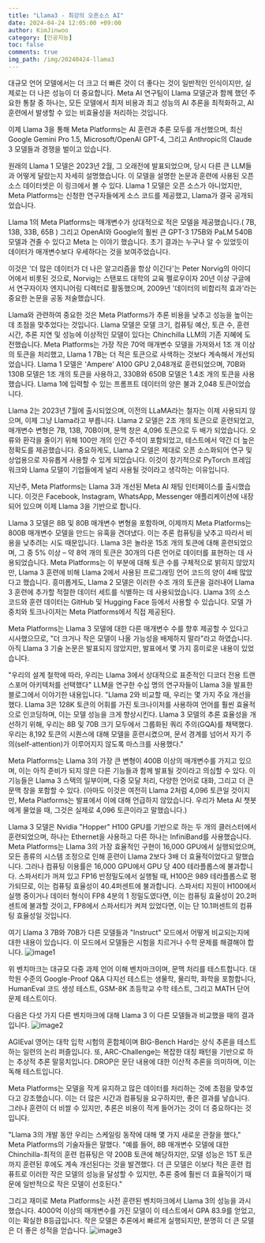 ```yaml
---
title: "Llama3 - 최강의 오픈소스 AI"
date: 2024-04-24 12:05:00 +09:00
author: KimJinwoo
category: [인공지능]
toc: false
comments: true
img_path: /img/20240424-llama3
---
```


대규모 언어 모델에서는 더 크고 더 빠른 것이 더 좋다는 것이 일반적인 인식이지만, 실제로는 더 나은 성능이 더 중요합니다. Meta AI 연구팀이 Llama 모델군과 함께 했던 주요한 통찰 중 하나는, 모든 모델에서 최저 비용과 최고 성능의 AI 추론을 최적화하고, AI 훈련에서 발생할 수 있는 비효율성을 처리하는 것입니다.

이제 Llama 3을 통해 Meta Platforms는 AI 훈련과 추론 모두를 개선했으며, 최신 Google Gemini Pro 1.5, Microsoft/OpenAI GPT-4, 그리고 Anthropic의 Claude 3 모델들과 경쟁을 벌이고 있습니다.

원래의 Llama 1 모델은 2023년 2월, 그 오래전에 발표되었으며, 당시 다른 큰 LLM들과 어떻게 달랐는지 자세히 설명했습니다. 이 모델을 설명한 논문과 훈련에 사용된 오픈 소스 데이터셋은 이 링크에서 볼 수 있다. Llama 1 모델은 오픈 소스가 아니었지만, Meta Platforms는 신청한 연구자들에게 소스 코드를 제공했고, Llama가 결국 공개되었습니다.

Llama 1의 Meta Platforms는 매개변수가 상대적으로 적은 모델을 제공했습니다.( 7B, 13B, 33B, 65B ) 그리고 OpenAI와 Google의 훨씬 큰 GPT-3 175B와 PaLM 540B 모델과 견줄 수 있다고 Meta 는 이야기 했습니다. 초기 결과는 누구나 알 수 있었듯이 데이터가 매개변수보다 우세하다는 것을 보여주었습니다.

이것은 '더 많은 데이터가 더 나은 알고리즘을 항상 이긴다'는 Peter Norvig의 아이디어에서 비롯된 것으로, Norvig는 스탠포드 대학의 교육 펠로우이자 20년 이상 구글에서 연구자이자 엔지니어링 디렉터로 활동했으며, 2009년 '데이터의 비합리적 효과'라는 중요한 논문을 공동 저술했습니다.

Llama와 관련하여 중요한 것은 Meta Platforms가 추론 비용을 낮추고 성능을 높이는 데 초점을 맞추었다는 것입니다. Llama 모델은 모델 크기, 컴퓨팅 예산, 토큰 수, 훈련 시간, 추론 지연 및 성능에 이상적인 모델이 있다는 Chinchilla LLM의 기존 지혜에 도전했습니다. Meta Platforms는 가장 작은 70억 매개변수 모델을 가져와서 1조 개 이상의 토큰을 처리했고, Llama 1 7B는 더 적은 토큰으로 사색하는 것보다 계속해서 개선되었습니다. Llama 1 모델은 'Ampere' A100 GPU 2,048개로 훈련되었으며, 70B와 130B 모델은 1조 개의 토큰을 사용하고, 330B와 650B 모델은 1.4조 개의 토큰을 사용했습니다. Llama 1에 입력할 수 있는 프롬프트 데이터의 양은 불과 2,048 토큰이었습니다.

Llama 2는 2023년 7월에 출시되었으며, 이전의 LLaMA라는 철자는 이제 사용되지 않으며, 이제 그냥 Llama라고 부릅니다. Llama 2 모델은 2조 개의 토큰으로 훈련되었고, 매개변수 변형은 7B, 13B, 70B이며, 문맥 창은 4,096 토큰으로 두 배가 되었습니다. 오류와 환각을 줄이기 위해 100만 개의 인간 주석이 포함되었고, 테스트에서 약간 더 높은 정확도를 제공했습니다. 중요하게도, Llama 2 모델은 제대로 오픈 소스화되어 연구 및 상업용으로 자유롭게 사용할 수 있게 되었습니다. 이것이 장기적으로 PyTorch 프레임워크와 Llama 모델이 기업들에게 널리 사용될 것이라고 생각하는 이유입니다.

지난주, Meta Platforms는 Llama 3과 개선된 Meta AI 채팅 인터페이스를 출시했습니다. 이것은 Facebook, Instagram, WhatsApp, Messenger 애플리케이션에 내장되어 있으며 이제 Llama 3을 기반으로 합니다.

Llama 3 모델은 8B 및 80B 매개변수 변형을 포함하며, 이제까지 Meta Platforms는 800B 매개변수 모델을 만드는 유혹을 견뎌냈다. 이는 추론 컴퓨팅을 낮추고 따라서 비용을 낮추려는 시도 때문입니다. Llama 3은 놀라운 15조 개의 토큰에 대해 훈련되었으며, 그 중 5% 이상 – 약 8억 개의 토큰은 30개의 다른 언어로 데이터를 표현하는 데 사용되었습니다. Meta Platforms는 이 부분에 대해 토큰 수를 구체적으로 밝히지 않았지만, Llama 3 훈련에 비해 Llama 2에서 사용된 프로그래밍 언어 코드의 양이 4배 많았다고 했습니다. 흥미롭게도, Llama 2 모델은 이러한 수조 개의 토큰을 걸러내어 Llama 3 훈련에 추가할 적절한 데이터 세트를 식별하는 데 사용되었습니다. Llama 3의 소스 코드와 훈련 데이터는 GitHub 및 Hugging Face 등에서 사용할 수 있습니다. 모델 가중치와 토크나이저는 Meta Platforms에서 직접 제공된다.

Meta Platforms는 Llama 3 모델에 대한 다른 매개변수 수를 향후 제공할 수 있다고 시사했으므로, "더 크거나 작은 모델이 나올 가능성을 배제하지 말라"라고 하였습니다. 아직 Llama 3 기술 논문은 발표되지 않았지만, 발표에서 몇 가지 흥미로운 내용이 있었습니다.

"우리의 설계 철학에 따라, 우리는 Llama 3에서 상대적으로 표준적인 디코더 전용 트랜스포머 아키텍처를 선택했다" LLM을 연구한 수십 명의 연구자들이 Llama 3을 발표한 블로그에서 이야기한 내용입니다. "Llama 2와 비교할 때, 우리는 몇 가지 주요 개선을 했다. Llama 3은 128K 토큰의 어휘를 가진 토크나이저를 사용하여 언어를 훨씬 효율적으로 인코딩하며, 이는 모델 성능을 크게 향상시킨다. Llama 3 모델의 추론 효율성을 개선하기 위해, 우리는 8B 및 70B 크기 모두에서 그룹화된 쿼리 주의(GQA)를 채택했다. 우리는 8,192 토큰의 시퀀스에 대해 모델을 훈련시켰으며, 문서 경계를 넘어서 자기 주의(self-attention)가 이루어지지 않도록 마스크를 사용했다."

Meta Platforms는 Llama 3의 가장 큰 변형이 400B 이상의 매개변수를 가지고 있으며, 이는 아직 준비가 되지 않은 다른 기능들과 함께 발표될 것이라고 의심할 수 있다. 이 기능들은 Llama 3 스택의 일부이며, 다중 모달 처리, 다양한 언어로 대화, 그리고 더 큰 문맥 창을 포함할 수 있다. (아마도 이것은 여전히 Llama 2처럼 4,096 토큰일 것이지만, Meta Platforms는 발표에서 이에 대해 언급하지 않았습니다. 우리가 Meta AI 챗봇에게 물었을 때, 그것은 실제로 4,096 토큰이라고 말했습니다.)

Llama 3 모델은 Nvidia "Hopper" H100 GPU를 기반으로 하는 두 개의 클러스터에서 훈련되었으며, 하나는 Ethernet을 사용하고 다른 하나는 InfiniBand를 사용했습니다. Meta Platforms는 Llama 3의 가장 효율적인 구현이 16,000 GPU에서 실행되었으며, 모든 종류의 시스템 조정으로 인해 훈련이 Llama 2보다 3배 더 효율적이었다고 말했습니다. 그러나 컴퓨팅 이용률은 16,000 GPU에서 GPU 당 400 테라플롭스에 불과합니다. 스파서티가 꺼져 있고 FP16 반정밀도에서 실행될 때, H100은 989 테라플롭스로 평가되므로, 이는 컴퓨팅 효율성이 40.4퍼센트에 불과합니다. 스파서티 지원이 H100에서 실행 중이거나 데이터 형식이 FP8 4분의 1 정밀도였다면, 이는 컴퓨팅 효율성이 20.2퍼센트에 불과할 것이고, FP8에서 스파서티가 켜져 있었다면, 이는 단 10.1퍼센트의 컴퓨팅 효율성일 것입니다.

여기 Llama 3 7B와 70B가 다른 모델들과 "Instruct" 모드에서 어떻게 비교되는지에 대한 내용이 있습니다. 이 모드에서 모델들은 시험을 치르거나 수학 문제를 해결해야 합니다.
![image1](meta-llama-3-instruct-benchmarks.jpg)

위 벤치마크는 대규모 다중 과제 언어 이해 벤치마크이며, 문맥 처리를 테스트합니다. 대학원 수준의 Google-Proof Q&A 다지선 테스트는 생물학, 물리학, 화학을 포함합니다, HumanEval 코드 생성 테스트, GSM-8K 초등학교 수학 테스트, 그리고 MATH 단어 문제 테스트이다.

다음은 다섯 가지 다른 벤치마크에 대해 Llama 3 이 다른 모델들과 비교했을 때의 결과입니다.
![image2](meta-llama-3-pre-trained-benchmarks.jpg)

AGIEval 영어는 대학 입학 시험의 혼합체이며 BIG-Bench Hard는 상식 추론을 테스트하는 일련의 논리 퍼즐입니다. 또, ARC-Challenge는 복잡한 대칭 패턴을 기반으로 하는 추상적 추론 말뭉치입니다. DROP은 문단 내용에 대한 이산적 추론을 의미하며, 이는 독해 테스트입니다.

Meta Platforms는 모델을 작게 유지하고 많은 데이터를 처리하는 것에 초점을 맞추었다고 강조했습니다. 이는 더 많은 시간과 컴퓨팅을 요구하지만, 좋은 결과를 낳습니다. 그러나 훈련이 더 비쌀 수 있지만, 추론은 비용이 적게 들어가는 것이 더 중요하다는 것입니다.

"Llama 3의 개발 동안 우리는 스케일링 동작에 대해 몇 가지 새로운 관찰을 했다," Meta Platforms의 기술자들은 말했다. "예를 들어, 8B 매개변수 모델에 대한 Chinchilla-최적의 훈련 컴퓨팅은 약 200B 토큰에 해당하지만, 모델 성능은 15T 토큰까지 훈련된 후에도 계속 개선된다는 것을 발견했다. 더 큰 모델은 이보다 적은 훈련 컴퓨트로 이러한 작은 모델의 성능을 달성할 수 있지만, 추론 중에 훨씬 더 효율적이기 때문에 일반적으로 작은 모델이 선호된다."

그리고 재미로 Meta Platforms는 사전 훈련된 벤치마크에서 Llama 3의 성능을 과시했습니다. 4000억 이상의 매개변수를 가진 모델이 이 테스트에서 GPA 83.9를 얻었고, 이는 확실한 B등급입니다. 작은 모델은 추론에서 빠르게 실행되지만, 분명히 더 큰 모델은 더 좋은 성적을 얻습니다.
![image3](meta-llama-3-pre-trained-400b.jpg)
